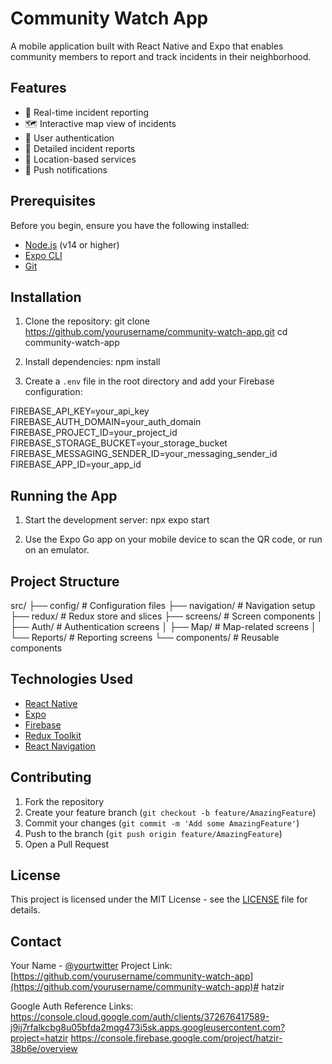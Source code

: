 # Community Watch App

A mobile application built with React Native and Expo that enables community members to report and track incidents in their neighborhood.

## Features

- 📱 Real-time incident reporting
- 🗺️ Interactive map view of incidents
- 👤 User authentication
- 📝 Detailed incident reports
- 📍 Location-based services
- 🔔 Push notifications

## Prerequisites

Before you begin, ensure you have the following installed:
- [Node.js](https://nodejs.org/) (v14 or higher)
- [Expo CLI](https://docs.expo.dev/get-started/installation/)
- [Git](https://git-scm.com/)

## Installation

1. Clone the repository:
git clone https://github.com/yourusername/community-watch-app.git
cd community-watch-app

2. Install dependencies:
npm install

3. Create a `.env` file in the root directory and add your Firebase configuration:

FIREBASE_API_KEY=your_api_key
FIREBASE_AUTH_DOMAIN=your_auth_domain
FIREBASE_PROJECT_ID=your_project_id
FIREBASE_STORAGE_BUCKET=your_storage_bucket
FIREBASE_MESSAGING_SENDER_ID=your_messaging_sender_id
FIREBASE_APP_ID=your_app_id

## Running the App

1. Start the development server:
npx expo start

2. Use the Expo Go app on your mobile device to scan the QR code, or run on an emulator.

## Project Structure
src/
├── config/ # Configuration files
├── navigation/ # Navigation setup
├── redux/ # Redux store and slices
├── screens/ # Screen components
│ ├── Auth/ # Authentication screens
│ ├── Map/ # Map-related screens
│ └── Reports/ # Reporting screens
└── components/ # Reusable components


## Technologies Used

- [React Native](https://reactnative.dev/)
- [Expo](https://expo.dev/)
- [Firebase](https://firebase.google.com/)
- [Redux Toolkit](https://redux-toolkit.js.org/)
- [React Navigation](https://reactnavigation.org/)

## Contributing

1. Fork the repository
2. Create your feature branch (`git checkout -b feature/AmazingFeature`)
3. Commit your changes (`git commit -m 'Add some AmazingFeature'`)
4. Push to the branch (`git push origin feature/AmazingFeature`)
5. Open a Pull Request

## License

This project is licensed under the MIT License - see the [LICENSE](LICENSE) file for details.

## Contact

Your Name - [@yourtwitter](https://twitter.com/yourtwitter)
Project Link: [https://github.com/yourusername/community-watch-app](https://github.com/yourusername/community-watch-app)# hatzir


Google Auth Reference Links:
https://console.cloud.google.com/auth/clients/372676417589-j9ij7rfalkcbg8u05bfda2mqg473i5sk.apps.googleusercontent.com?project=hatzir
https://console.firebase.google.com/project/hatzir-38b6e/overview
